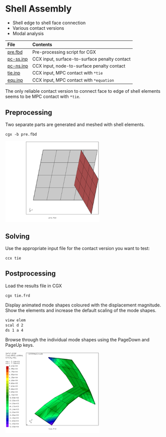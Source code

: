 # Shell Assembly
+ Shell edge to shell face connection
+ Various contact versions
+ Modal analysis


| File                   | Contents                                      |
| :-------------         | :-------------                                |
| [pre.fbd](pre.fbd)     | Pre-processing script for CGX                 |
| [pc-ss.inp](pc-ss.inp) | CCX input, surface-to-surface penalty contact |
| [pc-ns.inp](pc-ns.inp) | CCX input, node-to-surface penalty contact    |
| [tie.inp](tie.inp)     | CCX input, MPC contact with `*tie`            |
| [equ.inp](equ.inp)     | CCX input, MPC contact with `*equation`       |

The only reliable contact version to connect face to edge of shell elements seems to be MPC contact with `*tie`.

## Preprocessing
Two separate parts are generated and meshed with shell elements.
```
cgx -b pre.fbd
```
<img src="model.png" width="300">

## Solving
Use the appropriate input file  for the contact version you want to test:
```
ccx tie
```

## Postprocessing

Load the results file in CGX
```
cgx tie.frd
```
Display animated mode shapes coloured with the displacement magnitude. Show the elements and increase the default scaling of the mode shapes.
```
view elem
scal d 2
ds 1 a 4
```
Browse through the individual mode shapes using the PageDown and PageUp keys.

<img src="mode9.png" width="300">
